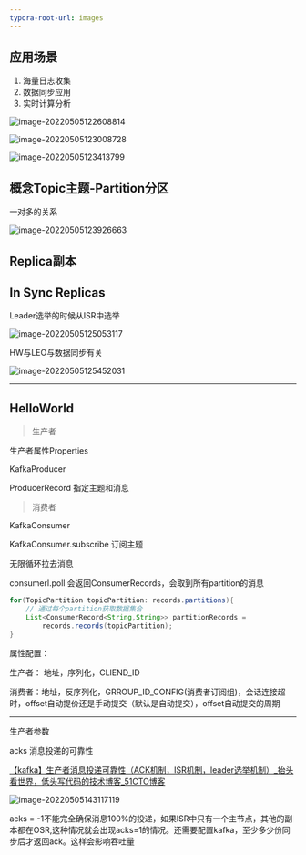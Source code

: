```yaml
---
typora-root-url: images
---
```


## 应用场景

1. 海量日志收集
2. 数据同步应用
3. 实时计算分析

![image-20220505122608814](/image-20220505122608814.png)

![image-20220505123008728](/image-20220505123008728.png)

![image-20220505123413799](/image-20220505123413799.png)



## 概念Topic主题-Partition分区

一对多的关系

![image-20220505123926663](/image-20220505123926663.png)

## Replica副本

## In Sync Replicas

Leader选举的时候从ISR中选举

![image-20220505125053117](/image-20220505125053117.png)

HW与LEO与数据同步有关

![image-20220505125452031](/image-20220505125452031.png)

----------

## HelloWorld

> 生产者

生产者属性Properties

KafkaProducer

ProducerRecord 指定主题和消息

> 消费者

KafkaConsumer

KafkaConsumer.subscribe 订阅主题

无限循环拉去消息

consumerl.poll 会返回ConsumerRecords，会取到所有partition的消息

```java
for(TopicPartition topicPartition: records.partitions){
    // 通过每个partition获取数据集合
	List<ConsumerRecord<String,String>> partitionRecords = 
        records.records(topicPartition);
}
```



属性配置：

生产者： 地址，序列化，CLIEND_ID

消费者：地址，反序列化，GRROUP_ID_CONFIG(消费者订阅组)，会话连接超时，offset自动提价还是手动提交（默认是自动提交），offset自动提交的周期

---------

生产者参数

acks  消息投递的可靠性

[【kafka】生产者消息投递可靠性（ACK机制，ISR机制，leader选举机制）_抬头看世界，低头写代码的技术博客_51CTO博客](https://blog.51cto.com/phpme/2513901)

![image-20220505143117119](/image-20220505143117119.png)

acks = -1不能完全确保消息100%的投递，如果ISR中只有一个主节点，其他的副本都在OSR,这种情况就会出现acks=1的情况。还需要配置kafka，至少多少份同步后才返回ack。这样会影响吞吐量